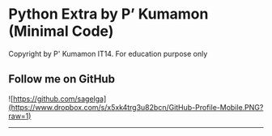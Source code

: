 # Python Extra by P’ Kumamon (Minimal Code)

Copyright by P' Kumamon IT14.
For education purpose only

## Follow me on GitHub
![https://github.com/sagelga](https://www.dropbox.com/s/x5xk4trg3u82bcn/GitHub-Profile-Mobile.PNG?raw=1)

----------
